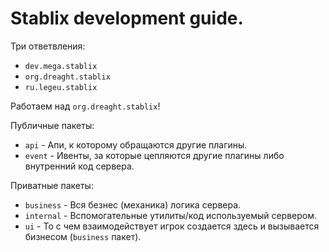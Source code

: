 # Stablix development guide.

Три ответвления:
* `dev.mega.stablix`
* `org.dreaght.stablix`
* `ru.legeu.stablix`

Работаем над `org.dreaght.stablix`!

Публичные пакеты:
* `api` - Апи, к которому обращаются другие плагины.
* `event` - Ивенты, за которые цепляются другие плагины либо внутренний код сервера.

Приватные пакеты:
* `business` - Вся безнес (механика) логика сервера.
* `internal` - Вспомогательные утилиты/код используемый сервером.
* `ui` - То с чем взаимодействует игрок создается здесь и вызывается бизнесом (`business` пакет).
